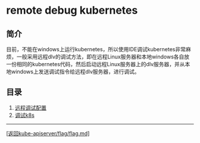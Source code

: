 remote debug kubernetes
===================================================================
## 简介
目前，不能在windows上运行kubernetes，所以使用IDE调试kubernetes非常麻烦，一般采用远程dlv的调试方法，即在远程Linux服务器和本地windows各自放一份相同的kubernetes代码，然后启动远程Linux服务器上的dlv服务器，并从本地windows上发送调试指令给远程dlv服务器，进行调试。
## 目录
1. [远程调试配置](/remote-debug-launch.md/)
2. [调试k8s](/debug-k8s.md/)

_______________________________________________________________________
[[返回kube-apiserver/flag/flag.md]](../../kube-apiserver/flag/flag.md) 
